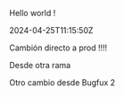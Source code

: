 Hello world !

2024-04-25T11:15:50Z


Cambión directo a prod !!!!

Desde otra rama 


Otro cambio desde Bugfux 2